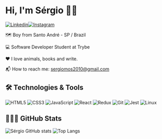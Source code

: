 # Hi, I'm Sérgio 👋🏾

[![Linkedin](https://img.shields.io/badge/linkedin-%230A66C2.svg?&style=for-the-badge&logo=linkedin&logoColor=white&link=https://www.linkedin.com/in/andssilva/)](https://www.linkedin.com/in/sergiomos/)[![Instagram](https://img.shields.io/badge/instagram-%23E4405F.svg?&style=for-the-badge&logo=instagram&logoColor=white&link=https://www.instagram.com/it_s_andy/)](https://www.instagram.com/sergio_mdo/)

:world_map: Boy from Santo André - SP / Brazil

:computer: Software Developer Student at Trybe

:heart: I love animals, books and write.

:mailbox_with_mail: How to reach me: sergiomos2010@gmail.com

## :hammer_and_wrench: Technologies & Tools

![HTML5](https://img.shields.io/badge/-HTML5-E34F26?style=for-the-badge&logo=html5&logoColor=white) ![CSS3](https://img.shields.io/badge/-CSS3-1572B6?style=for-the-badge&logo=css3&logoColor=white) ![JavaScript](https://img.shields.io/badge/-JavaScript-F7DF1E?style=for-the-badge&logo=javascript&logoColor=black) ![React](https://img.shields.io/badge/-React-61DAFB?style=for-the-badge&logo=react&logoColor=black) ![Redux](https://img.shields.io/badge/-Redux-764ABC?style=for-the-badge&logo=redux&logoColor=white) ![Git](https://img.shields.io/badge/-Git-F05032?style=for-the-badge&logo=git&logoColor=white) ![Jest](https://img.shields.io/badge/-Jest-C21325?style=for-the-badge&logo=jest&logoColor=white) ![Linux](https://img.shields.io/badge/-Linux-FCC624?style=for-the-badge&logo=linux&logoColor=black)

## 👨🏿‍💻 GitHub Stats

![Sérgio GitHub stats](https://github-readme-stats.vercel.app/api?username=sergiomos&theme=radical&show_icons=true&custom_title=Sérgio's%20GitHub%20Stats) ![Top Langs](https://github-readme-stats.vercel.app/api/top-langs/?username=sergiomos&layout=compact&theme=radical)
